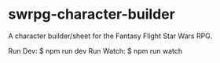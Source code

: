 # swrpg-character-builder
A character builder/sheet for the Fantasy Flight Star Wars RPG.

Run Dev: $ npm run dev
Run Watch: $ npm run watch
